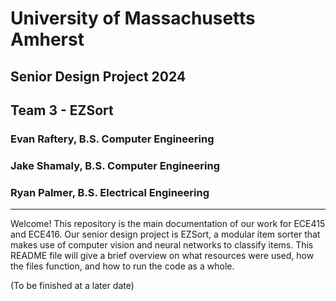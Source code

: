 # University of Massachusetts Amherst
## Senior Design Project 2024
## Team 3 - EZSort
### Evan Raftery, B.S. Computer Engineering
### Jake Shamaly, B.S. Computer Engineering
### Ryan Palmer, B.S. Electrical Engineering

---

Welcome! This repository is the main documentation of our work for ECE415 and ECE416. Our senior design project is EZSort, a modular item sorter that makes use of computer vision and neural networks to classify items. This README file will give a brief overview on what resources were used, how the files function, and how to run the code as a whole.

(To be finished at a later date)
